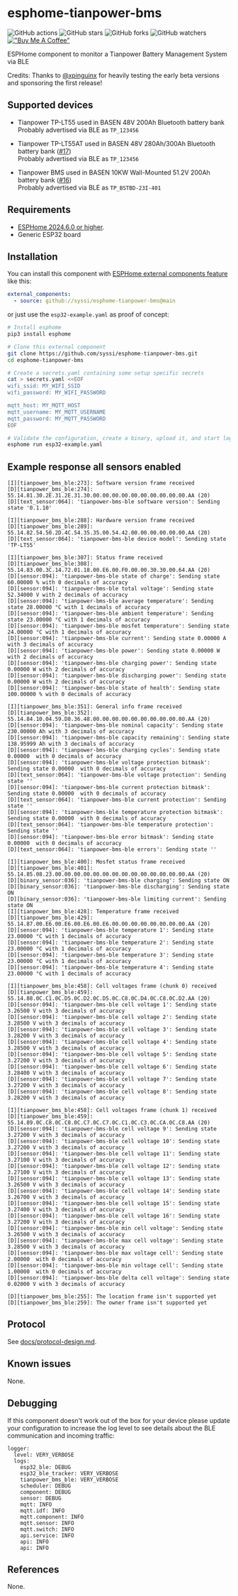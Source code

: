 # esphome-tianpower-bms

![GitHub actions](https://github.com/syssi/esphome-tianpower-bms/actions/workflows/ci.yaml/badge.svg)
![GitHub stars](https://img.shields.io/github/stars/syssi/esphome-tianpower-bms)
![GitHub forks](https://img.shields.io/github/forks/syssi/esphome-tianpower-bms)
![GitHub watchers](https://img.shields.io/github/watchers/syssi/esphome-tianpower-bms)
[!["Buy Me A Coffee"](https://img.shields.io/badge/buy%20me%20a%20coffee-donate-yellow.svg)](https://www.buymeacoffee.com/syssi)

ESPHome component to monitor a Tianpower Battery Management System via BLE

Credits: Thanks to [@xpinguinx](https://github.com/xpinguinx) for heavily testing the early beta versions and sponsoring the first release!

## Supported devices

* Tianpower TP-LT55 used in BASEN 48V 200Ah Bluetooth battery bank<br>
  Probably advertised via BLE as `TP_123456`

* Tianpower TP-LT55AT used in BASEN 48V 280Ah/300Ah Bluetooth battery bank ([#17](https://github.com/syssi/esphome-tianpower-bms/issues/17)) <br>
  Probably advertised via BLE as `TP_123456`

* Tianpower BMS used in BASEN 10KW Wall-Mounted 51.2V 200Ah battery bank ([#16](https://github.com/syssi/esphome-tianpower-bms/issues/16)) <br>
  Probably advertised via BLE as `TP_BSTBD-23I-401`

## Requirements

* [ESPHome 2024.6.0 or higher](https://github.com/esphome/esphome/releases).
* Generic ESP32 board

## Installation

You can install this component with [ESPHome external components feature](https://esphome.io/components/external_components.html) like this:
```yaml
external_components:
  - source: github://syssi/esphome-tianpower-bms@main
```

or just use the `esp32-example.yaml` as proof of concept:

```bash
# Install esphome
pip3 install esphome

# Clone this external component
git clone https://github.com/syssi/esphome-tianpower-bms.git
cd esphome-tianpower-bms

# Create a secrets.yaml containing some setup specific secrets
cat > secrets.yaml <<EOF
wifi_ssid: MY_WIFI_SSID
wifi_password: MY_WIFI_PASSWORD

mqtt_host: MY_MQTT_HOST
mqtt_username: MY_MQTT_USERNAME
mqtt_password: MY_MQTT_PASSWORD
EOF

# Validate the configuration, create a binary, upload it, and start logs
esphome run esp32-example.yaml

```

## Example response all sensors enabled

```
[I][tianpower_bms_ble:273]: Software version frame received
[D][tianpower_bms_ble:274]:   55.14.81.30.2E.31.2E.31.30.00.00.00.00.00.00.00.00.00.00.AA (20)
[D][text_sensor:064]: 'tianpower-bms-ble software version': Sending state '0.1.10'

[I][tianpower_bms_ble:288]: Hardware version frame received
[D][tianpower_bms_ble:289]:   55.14.82.54.50.2D.4C.54.35.35.00.54.42.00.00.00.00.00.00.AA (20)
[D][text_sensor:064]: 'tianpower-bms-ble device model': Sending state 'TP-LT55'

[I][tianpower_bms_ble:307]: Status frame received
[D][tianpower_bms_ble:308]:   55.14.83.00.3C.14.72.01.18.00.E6.00.F0.00.00.30.30.00.64.AA (20)
[D][sensor:094]: 'tianpower-bms-ble state of charge': Sending state 60.00000 % with 0 decimals of accuracy
[D][sensor:094]: 'tianpower-bms-ble total voltage': Sending state 52.34000 V with 2 decimals of accuracy
[D][sensor:094]: 'tianpower-bms-ble average temperature': Sending state 28.00000 °C with 1 decimals of accuracy
[D][sensor:094]: 'tianpower-bms-ble ambient temperature': Sending state 23.00000 °C with 1 decimals of accuracy
[D][sensor:094]: 'tianpower-bms-ble mosfet temperature': Sending state 24.00000 °C with 1 decimals of accuracy
[D][sensor:094]: 'tianpower-bms-ble current': Sending state 0.00000 A with 3 decimals of accuracy
[D][sensor:094]: 'tianpower-bms-ble power': Sending state 0.00000 W with 2 decimals of accuracy
[D][sensor:094]: 'tianpower-bms-ble charging power': Sending state 0.00000 W with 2 decimals of accuracy
[D][sensor:094]: 'tianpower-bms-ble discharging power': Sending state 0.00000 W with 2 decimals of accuracy
[D][sensor:094]: 'tianpower-bms-ble state of health': Sending state 100.00000 % with 0 decimals of accuracy

[I][tianpower_bms_ble:351]: General info frame received
[D][tianpower_bms_ble:352]:   55.14.84.10.04.59.D8.36.48.00.00.00.00.00.00.00.00.00.00.AA (20)
[D][sensor:094]: 'tianpower-bms-ble nominal capacity': Sending state 230.00000 Ah with 3 decimals of accuracy
[D][sensor:094]: 'tianpower-bms-ble capacity remaining': Sending state 138.95999 Ah with 3 decimals of accuracy
[D][sensor:094]: 'tianpower-bms-ble charging cycles': Sending state 0.00000  with 0 decimals of accuracy
[D][sensor:094]: 'tianpower-bms-ble voltage protection bitmask': Sending state 0.00000  with 0 decimals of accuracy
[D][text_sensor:064]: 'tianpower-bms-ble voltage protection': Sending state ''
[D][sensor:094]: 'tianpower-bms-ble current protection bitmask': Sending state 0.00000  with 0 decimals of accuracy
[D][text_sensor:064]: 'tianpower-bms-ble current protection': Sending state ''
[D][sensor:094]: 'tianpower-bms-ble temperature protection bitmask': Sending state 0.00000  with 0 decimals of accuracy
[D][text_sensor:064]: 'tianpower-bms-ble temperature protection': Sending state ''
[D][sensor:094]: 'tianpower-bms-ble error bitmask': Sending state 0.00000  with 0 decimals of accuracy
[D][text_sensor:064]: 'tianpower-bms-ble errors': Sending state ''

[I][tianpower_bms_ble:400]: Mosfet status frame received
[D][tianpower_bms_ble:401]:   55.14.85.08.23.00.00.00.00.00.00.00.00.00.00.00.00.00.00.AA (20)
[D][binary_sensor:036]: 'tianpower-bms-ble charging': Sending state ON
[D][binary_sensor:036]: 'tianpower-bms-ble discharging': Sending state ON
[D][binary_sensor:036]: 'tianpower-bms-ble limiting current': Sending state ON
[I][tianpower_bms_ble:428]: Temperature frame received
[D][tianpower_bms_ble:429]:   55.14.87.00.E6.00.E6.00.E6.00.E6.00.00.00.00.00.00.00.00.AA (20)
[D][sensor:094]: 'tianpower-bms-ble temperature 1': Sending state 23.00000 °C with 1 decimals of accuracy
[D][sensor:094]: 'tianpower-bms-ble temperature 2': Sending state 23.00000 °C with 1 decimals of accuracy
[D][sensor:094]: 'tianpower-bms-ble temperature 3': Sending state 23.00000 °C with 1 decimals of accuracy
[D][sensor:094]: 'tianpower-bms-ble temperature 4': Sending state 23.00000 °C with 1 decimals of accuracy

[I][tianpower_bms_ble:458]: Cell voltages frame (chunk 0) received
[D][tianpower_bms_ble:459]:   55.14.88.0C.C1.0C.D5.0C.D2.0C.D5.0C.C8.0C.D4.0C.C8.0C.D2.AA (20)
[D][sensor:094]: 'tianpower-bms-ble cell voltage 1': Sending state 3.26500 V with 3 decimals of accuracy
[D][sensor:094]: 'tianpower-bms-ble cell voltage 2': Sending state 3.28500 V with 3 decimals of accuracy
[D][sensor:094]: 'tianpower-bms-ble cell voltage 3': Sending state 3.28200 V with 3 decimals of accuracy
[D][sensor:094]: 'tianpower-bms-ble cell voltage 4': Sending state 3.28500 V with 3 decimals of accuracy
[D][sensor:094]: 'tianpower-bms-ble cell voltage 5': Sending state 3.27200 V with 3 decimals of accuracy
[D][sensor:094]: 'tianpower-bms-ble cell voltage 6': Sending state 3.28400 V with 3 decimals of accuracy
[D][sensor:094]: 'tianpower-bms-ble cell voltage 7': Sending state 3.27200 V with 3 decimals of accuracy
[D][sensor:094]: 'tianpower-bms-ble cell voltage 8': Sending state 3.28200 V with 3 decimals of accuracy

[I][tianpower_bms_ble:458]: Cell voltages frame (chunk 1) received
[D][tianpower_bms_ble:459]:   55.14.89.0C.C8.0C.C8.0C.C7.0C.C7.0C.C1.0C.C3.0C.CA.0C.C8.AA (20)
[D][sensor:094]: 'tianpower-bms-ble cell voltage 9': Sending state 3.27200 V with 3 decimals of accuracy
[D][sensor:094]: 'tianpower-bms-ble cell voltage 10': Sending state 3.27200 V with 3 decimals of accuracy
[D][sensor:094]: 'tianpower-bms-ble cell voltage 11': Sending state 3.27100 V with 3 decimals of accuracy
[D][sensor:094]: 'tianpower-bms-ble cell voltage 12': Sending state 3.27100 V with 3 decimals of accuracy
[D][sensor:094]: 'tianpower-bms-ble cell voltage 13': Sending state 3.26500 V with 3 decimals of accuracy
[D][sensor:094]: 'tianpower-bms-ble cell voltage 14': Sending state 3.26700 V with 3 decimals of accuracy
[D][sensor:094]: 'tianpower-bms-ble cell voltage 15': Sending state 3.27400 V with 3 decimals of accuracy
[D][sensor:094]: 'tianpower-bms-ble cell voltage 16': Sending state 3.27200 V with 3 decimals of accuracy
[D][sensor:094]: 'tianpower-bms-ble min cell voltage': Sending state 3.26500 V with 3 decimals of accuracy
[D][sensor:094]: 'tianpower-bms-ble max cell voltage': Sending state 3.28500 V with 3 decimals of accuracy
[D][sensor:094]: 'tianpower-bms-ble max voltage cell': Sending state 2.00000  with 0 decimals of accuracy
[D][sensor:094]: 'tianpower-bms-ble min voltage cell': Sending state 1.00000  with 0 decimals of accuracy
[D][sensor:094]: 'tianpower-bms-ble delta cell voltage': Sending state 0.02000 V with 3 decimals of accuracy

[D][tianpower_bms_ble:255]: The location frame isn't supported yet
[D][tianpower_bms_ble:259]: The owner frame isn't supported yet
```

## Protocol

See [docs/protocol-design.md](docs/protocol-design.md).

## Known issues

None.

## Debugging

If this component doesn't work out of the box for your device please update your configuration to increase the log level to see details about the BLE communication and incoming traffic:

```
logger:
  level: VERY_VERBOSE
  logs:
    esp32_ble: DEBUG
    esp32_ble_tracker: VERY_VERBOSE
    tianpower_bms_ble: VERY_VERBOSE
    scheduler: DEBUG
    component: DEBUG
    sensor: DEBUG
    mqtt: INFO
    mqtt.idf: INFO
    mqtt.component: INFO
    mqtt.sensor: INFO
    mqtt.switch: INFO
    api.service: INFO
    api: INFO
    api: INFO
```

## References

None.
